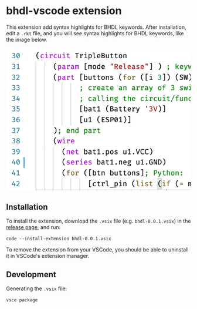 # bhdl-vscode extension

This extension add syntax highlights for BHDL keywords. After installation, edit
a `.rkt` file, and you will see syntax highlights for BHDL keywords, like the
image below.

![image](assets/example.png)

## Installation

To install the extension, download the `.vsix` file (e.g. `bhdl-0.0.1.vsix`) in the [release page](https://github.com/bhdl/bhdl-vscode/releases), and run:

```
code --install-extension bhdl-0.0.1.vsix
```

To remove the extension from your VSCode, you should be able to uninstall it in
VSCode's extension manager.

## Development

Generating the `.vsix` file:

```
vsce package
```
